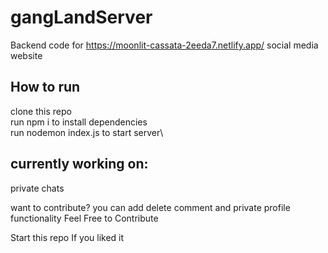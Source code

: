 # gangLandServer
Backend code for https://moonlit-cassata-2eeda7.netlify.app/ social media website

## How to run
clone this repo\
run npm i to install dependencies\
run nodemon index.js to start server\

## currently working on:
private chats

want to contribute?
you can add delete comment and private profile functionality
Feel Free to Contribute

Start this repo If you liked it

